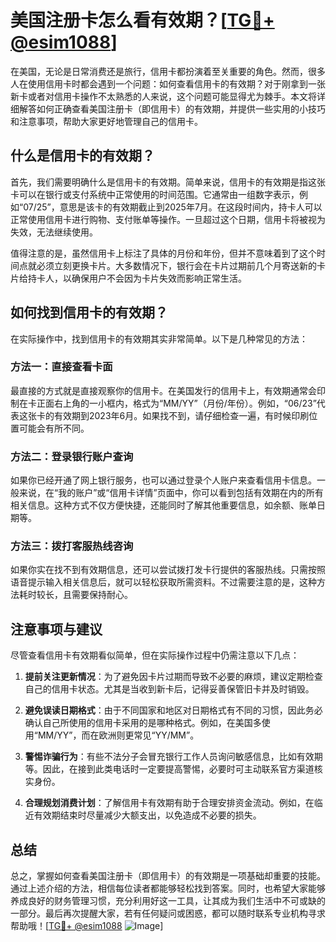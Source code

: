 # 美国注册卡怎么看有效期？[[TG💪+ @esim1088](https://t.me/s/esim1088)]

在美国，无论是日常消费还是旅行，信用卡都扮演着至关重要的角色。然而，很多人在使用信用卡时都会遇到一个问题：如何查看信用卡的有效期？对于刚拿到一张新卡或者对信用卡操作不太熟悉的人来说，这个问题可能显得尤为棘手。本文将详细解答如何正确查看美国注册卡（即信用卡）的有效期，并提供一些实用的小技巧和注意事项，帮助大家更好地管理自己的信用卡。

## 什么是信用卡的有效期？

首先，我们需要明确什么是信用卡的有效期。简单来说，信用卡的有效期是指这张卡可以在银行或支付系统中正常使用的时间范围。它通常由一组数字表示，例如“07/25”，意思是该卡的有效期截止到2025年7月。在这段时间内，持卡人可以正常使用信用卡进行购物、支付账单等操作。一旦超过这个日期，信用卡将被视为失效，无法继续使用。

值得注意的是，虽然信用卡上标注了具体的月份和年份，但并不意味着到了这个时间点就必须立刻更换卡片。大多数情况下，银行会在卡片过期前几个月寄送新的卡片给持卡人，以确保用户不会因为卡片失效而影响正常生活。

## 如何找到信用卡的有效期？

在实际操作中，找到信用卡的有效期其实非常简单。以下是几种常见的方法：

### 方法一：直接查看卡面

最直接的方式就是直接观察你的信用卡。在美国发行的信用卡上，有效期通常会印制在卡正面右上角的一小框内，格式为“MM/YY”（月份/年份）。例如，“06/23”代表这张卡的有效期到2023年6月。如果找不到，请仔细检查一遍，有时候印刷位置可能会有所不同。

### 方法二：登录银行账户查询

如果你已经开通了网上银行服务，也可以通过登录个人账户来查看信用卡信息。一般来说，在“我的账户”或“信用卡详情”页面中，你可以看到包括有效期在内的所有相关信息。这种方式不仅方便快捷，还能同时了解其他重要信息，如余额、账单日期等。

### 方法三：拨打客服热线咨询

如果你实在找不到有效期信息，还可以尝试拨打发卡行提供的客服热线。只需按照语音提示输入相关信息后，就可以轻松获取所需资料。不过需要注意的是，这种方法耗时较长，且需要保持耐心。

## 注意事项与建议

尽管查看信用卡有效期看似简单，但在实际操作过程中仍需注意以下几点：

1. **提前关注更新情况**：为了避免因卡片过期而导致不必要的麻烦，建议定期检查自己的信用卡状态。尤其是当收到新卡后，记得妥善保管旧卡并及时销毁。
   
2. **避免误读日期格式**：由于不同国家和地区对日期格式有不同的习惯，因此务必确认自己所使用的信用卡采用的是哪种格式。例如，在美国多使用“MM/YY”，而在欧洲则更常见“YY/MM”。

3. **警惕诈骗行为**：有些不法分子会冒充银行工作人员询问敏感信息，比如有效期等。因此，在接到此类电话时一定要提高警惕，必要时可主动联系官方渠道核实身份。

4. **合理规划消费计划**：了解信用卡有效期有助于合理安排资金流动。例如，在临近有效期结束时尽量减少大额支出，以免造成不必要的损失。

## 总结

总之，掌握如何查看美国注册卡（即信用卡）的有效期是一项基础却重要的技能。通过上述介绍的方法，相信每位读者都能够轻松找到答案。同时，也希望大家能够养成良好的财务管理习惯，充分利用好这一工具，让其成为我们生活中不可或缺的一部分。最后再次提醒大家，若有任何疑问或困惑，都可以随时联系专业机构寻求帮助哦！[[TG💪+ @esim1088](https://t.me/s/esim1088) ![Image](https://i.postimg.cc/4NQfJmqS/Snipaste-2025-05-13-00-14-12.png)]